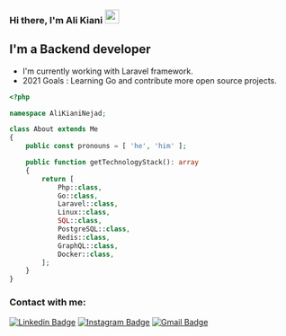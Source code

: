 ### Hi there, I'm Ali Kiani <img src="https://media.giphy.com/media/hvRJCLFzcasrR4ia7z/giphy.gif" width="25px">

## I'm a Backend developer
- I'm currently working with Laravel framework.
- 2021 Goals : Learning Go and contribute more open source projects.

```php
<?php

namespace AliKianiNejad;

class About extends Me
{
    public const pronouns = [ 'he', 'him' ];

    public function getTechnologyStack(): array
    {
        return [
            Php::class,
            Go::class,
            Laravel::class,
            Linux::class,
            SQL::class,
            PostgreSQL::class,
            Redis::class,
            GraphQL::class,
            Docker::class,
        ];
    }
}
```

### Contact with me:
[![Linkedin Badge](https://img.shields.io/badge/-Ali%20Kianinejad-0072b2?style=flat&logo=Linkedin&logoColor=white&link=https://linkedin.com/in/ali-kianinejad)][linkedin]
[![Instagram Badge](https://img.shields.io/badge/-kianinejad.ali-262626?style=flat&logo=Instagram&logoColor=white&link=https://instagram.com/kianinejad.ali)][instagram]
[![Gmail Badge](https://img.shields.io/badge/-codewithkiani@gmail.com-c14438?style=flat&logo=Gmail&logoColor=white&link=mailto:codewithkiani@gmail.com)][gmail]



[linkedin]: https://linkedin.com/in/ali-kianinejad
[instagram]: https://instagram.com/kianinejad.ali
[gmail]: mailto:codewithkiani@gmail.com
